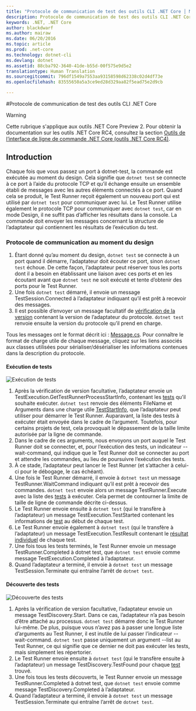 ```yaml
---
title: "Protocole de communication de test des outils CLI .NET Core │ Microsoft Docs"
description: Protocole de communication de test des outils CLI .NET Core
keywords: .NET, .NET Core
author: blackdwarf
ms.author: mairaw
ms.date: 06/20/2016
ms.topic: article
ms.prod: .net-core
ms.technology: dotnet-cli
ms.devlang: dotnet
ms.assetid: 88cba792-3640-41de-b55d-00f575e9d5e2
translationtype: Human Translation
ms.sourcegitcommit: 796df1549a7553aa93158598d62338c02d4df73e
ms.openlocfilehash: 83555650a5a3ce9ed28d329aa82f5ead75e2d9cb

---
```


#<a name="net-core-cli-test-communication-protocol"></a>Protocole de communication de test des outils CLI .NET Core

> [!WARNING]
> Cette rubrique s'applique aux outils .NET Core Preview 2. Pour obtenir la documentation sur les outils .NET Core RC4, consultez la section [Outils de l’interface de ligne de commande .NET Core (outils .NET Core RC4)](../preview3/tools/index.md).

## <a name="introduction"></a>Introduction
Chaque fois que vous passez un port à dotnet-test, la commande est exécutée au moment du design. Cela signifie que `dotnet test` se connecte à ce port à l’aide du protocole TCP et qu’il échange ensuite un ensemble établi de messages avec les autres éléments connectés à ce port. Quand cela se produit, le Test Runner reçoit également un nouveau port qui est utilisé par `dotnet test` pour communiquer avec lui. Le Test Runner utilise également le protocole TCP pour communiquer avec `dotnet test`, car en mode Design, il ne suffit pas d’afficher les résultats dans la console. La commande doit envoyer les messages concernant la structure de l’adaptateur qui contiennent les résultats de l’exécution du test.

### <a name="communication-protocol-at-design-time"></a>Protocole de communication au moment du design

1. Étant donné qu’au moment du design, `dotnet test` se connecte à un port quand il démarre, l’adaptateur doit écouter ce port, sinon `dotnet test` échoue. De cette façon, l’adaptateur peut réserver tous les ports dont il a besoin en établissant une liaison avec ces ports et en les écoutant avant que `dotnet test` ne soit exécuté et tente d’obtenir des ports pour le Test Runner.
2. Une fois `dotnet test` démarré, il envoie un message TestSession.Connected à l’adaptateur indiquant qu’il est prêt à recevoir des messages.
3. Il est possible d’envoyer un message facultatif de [vérification de la version](https://github.com/dotnet/cli/blob/rel/1.0.0-preview2/src/Microsoft.Extensions.Testing.Abstractions/Messages/ProtocolVersionMessage.cs) contenant la version de l’adaptateur du protocole. `dotnet test` renvoie ensuite la version du protocole qu’il prend en charge.

Tous les messages ont le format décrit ici : [Message.cs](https://github.com/dotnet/cli/blob/rel/1.0.0-preview2/src/Microsoft.Extensions.Testing.Abstractions/Messages/Message.cs). Pour connaître le format de charge utile de chaque message, cliquez sur les liens associés aux classes utilisées pour sérialiser/désérialiser les informations contenues dans la description du protocole.

#### <a name="test-execution"></a>Exécution de tests
![Exécution de tests](./media/test-protocol/dotnet-test-execute.png)

1. Après la vérification de version facultative, l’adaptateur envoie un TestExecution.GetTestRunnerProcessStartInfo, contenant les [tests](https://github.com/dotnet/cli/blob/rel/1.0.0-preview2/src/Microsoft.Extensions.Testing.Abstractions/Messages/RunTestsMessage.cs) qu’il souhaite exécuter. `dotnet test` renvoie des éléments FileName et Arguments dans une charge utile [TestStartInfo](https://github.com/dotnet/cli/blob/rel/1.0.0-preview2/src/dotnet/commands/dotnet-test/TestStartInfo.cs), que l’adaptateur peut utiliser pour démarrer le Test Runner. Auparavant, la liste des tests à exécuter était envoyée dans le cadre de l’argument. Toutefois, pour certains projets de test, cela provoquait le dépassement de la taille limite autorisée par la ligne de commande.
  1. Dans le cadre de ces arguments, nous envoyons un port auquel le Test Runner doit se connecter, et, pour l’exécution des tests, un indicateur --wait-command, qui indique que le Test Runner doit se connecter au port et attendre les commandes, au lieu de poursuivre l’exécution des tests.
2. À ce stade, l’adaptateur peut lancer le Test Runner (et s’attacher à celui-ci pour le débogage, le cas échéant).
3. Une fois le Test Runner démarré, il envoie à `dotnet test` un message TestRunner.WaitCommand indiquant qu’il est prêt à recevoir des commandes. `dotnet test` envoie alors un message TestRunner.Execute avec la liste des [tests](https://github.com/dotnet/cli/blob/rel/1.0.0-preview2/src/Microsoft.Extensions.Testing.Abstractions/Messages/RunTestsMessage.cs) à exécuter. Cela permet de contourner la limite de taille de ligne de commande décrite ci-dessus.
4. Le Test Runner envoie ensuite à `dotnet test` (qui le transfère à l’adaptateur) un message TestExecution.TestStarted contenant les informations de [test](https://github.com/dotnet/cli/blob/rel/1.0.0-preview2/src/Microsoft.Extensions.Testing.Abstractions/Test.cs) au début de chaque test.
5. Le Test Runner envoie également à `dotnet test` (qui le transfère à l’adaptateur) un message TestExecution.TestResult contenant le [résultat individuel](https://github.com/dotnet/cli/blob/rel/1.0.0-preview2/src/Microsoft.Extensions.Testing.Abstractions/TestResult.cs) de chaque test.
6. Une fois tous les tests terminés, le Test Runner envoie un message TestRunner.Completed à dotnet test, que `dotnet test` envoie comme message TestExecution.Completed à l’adaptateur.
7. Quand l’adaptateur a terminé, il envoie à `dotnet test` un message TestSession.Terminate qui entraîne l’arrêt de `dotnet test`.

#### <a name="test-discovery"></a>Découverte des tests
![Découverte des tests](./media/test-protocol/dotnet-test-discover.png)

1. Après la vérification de version facultative, l’adaptateur envoie un message TestDiscovery.Start. Dans ce cas, l’adaptateur n’a pas besoin d’être attaché au processus. `dotnet test` démarre donc le Test Runner lui-même. De plus, puisque vous n’avez pas à passer une longue liste d’arguments au Test Runner, il est inutile de lui passer l’indicateur --wait-command. `dotnet test` passe uniquement un argument --list au Test Runner, ce qui signifie que ce dernier ne doit pas exécuter les tests, mais simplement les répertorier.
2. Le Test Runner envoie ensuite à `dotnet test` (qui le transfère ensuite à l’adaptateur) un message TestDiscovery.TestFound pour chaque [test](https://github.com/dotnet/cli/blob/rel/1.0.0-preview2/src/Microsoft.Extensions.Testing.Abstractions/Test.cs) trouvé.
3. Une fois tous les tests découverts, le Test Runner envoie un message TestRunner.Completed à dotnet test, que `dotnet test` envoie comme message TestDiscovery.Completed à l’adaptateur.
4. Quand l’adaptateur a terminé, il envoie à `dotnet test` un message TestSession.Terminate qui entraîne l’arrêt de `dotnet test`.



<!--HONumber=Feb17_HO2-->


